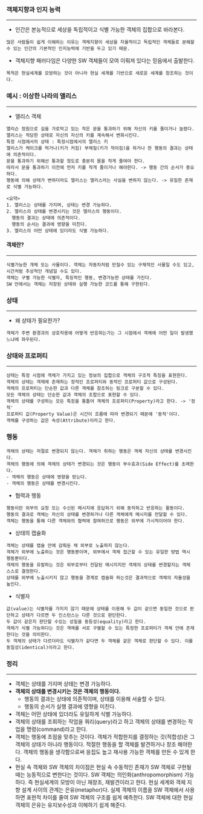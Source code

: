 ### 객체지향과 인지 능력
--- 
- 인간은 본능적으로 세상을 독립적이고 식별 가능한 객체의 집합으로 바라본다.
```  
많은 사람들이 쉽게 이해하는 이유는 객체지향이 세상을 자율적이고 독립적인 객체들로 분해할 수 있는 인간의 기본적인 인지능력에 기반을 두고 있기 때문.
```
- 객체지향 패러다임은 다양한 SW 객체들이 모여 이뤄져 있다는 믿음에서 출발한다.
```  
목적은 현실세계를 모방하는 것이 아니라 현실 세계를 기반으로 새로운 세계를 창조하는 것이다.
```

### 예시 : 이상한 나라의 앨리스
---
- 앨리스 객체
```
앨리슨 정원으로 길을 가로막고 있는 작은 문을 통과하기 위해 자신의 키를 줄이거나 늘렸다.
앨리스는 적당한 상태로 자신의 자신의 키를 계속해서 변화시킨다.
특정 시점에서의 상태 : 특정시점에서의 앨리스 키
앨리스가 케이크를 먹거나(키가 커짐) 부채질(키가 작아짐)을 하거나 한 행동의 결과는 상태에 의존적이다.
문을 통과하기 위해선 통과할 정도로 충분히 몸을 작게 줄여야 한다.
따라서 문을 통과하기 이전에 먼저 키를 작게 줄이거나 해야한다. -> 행동 간의 순서가 중요하다.
행동에 의해 상태가 변하더라도 앨리스는 앨리스라는 사실을 변하지 않는다. -> 유일한 존재로 식별 가능하다.

<요약>
1. 앨리스는 상태를 가지며, 상태는 변경 가능하다.
2. 앨리스의 상태를 변경시키는 것은 앨리스의 행동이다.
  행동의 결과는 상태에 의존적이다.
  행동의 순서는 결과에 영향을 미친다.
3. 앨리스의 어떤 상태에 있더라도 식별 가능하다.
```

#### 객체란?
---
    식별가능한 개체 또는 사물이다. 객체는 자동차처럼 만질수 있는 구체적인 사물일 수도 있고, 시간처럼 추상적인 개념일 수도 있다.
    객체는 구별 가능한 식별자, 특징적인 행동, 변경가능한 상태를 가진다.
    SW 안에서는 객체는 저장된 상태와 실행 가능한 코드를 통해 구현된다.

### 상태
---
- 왜 상태가 필요한가?
```
객체가 주변 환경과의 상호작용에 어떻게 반응하는가는 그 시점에서 객체에 어떤 일이 발생했느냐에 좌우된다.
```

### 상태와 프로퍼티
---
```
상태는 특정 시점에 객체가 가지고 있는 정보의 집합으로 객체의 구조적 특징을 표현한다.
객체의 상태는 객체에 존재하는 정적인 프로퍼티와 동적인 프로퍼티 값으로 구성된다.
객체의 프로퍼티는 단순한 값과 다른 객체를 참조하는 링크로 구분할 수 있다.
모든 객체의 상태는 단순한 값과 객체의 조합으로 표현할 수 있다.
객체의 상태를 구성하는 모든 특징을 통틀어 객체의 프로퍼티(Property)라고 한다. -> '정적'
프로퍼티 값(Property Value)은 시간이 흐름에 따라 변경되기 때문에 '동적'이다.
객체를 구성하는 값은 속성(Attribute)이라고 한다.
```

### 행동
```
객채의 상태는 저절로 변경되지 않는다. 객체가 취하는 행동은 객체 자신의 상태를 변경시킨다.
객체의 행동에 의해 객체의 상태가 변경되는 것은 행동이 부수효과(Side Effect)를 초래한다.
- 객체의 행동은 상태에 영향을 받는다.
- 객체의 행동은 상태를 변경시킨다.
```
- 협력과 행동
```
행동이란 외부의 요청 또는 수신된 메시지에 응답하기 위해 동작하고 반응하는 활동이다.
행동의 결과로 객체는 자신의 상태를 변경하거나 다른 객체에게 메시지를 전달할 수 있다.
객체는 행동을 통해 다른 객체와의 협력에 참여하므로 행동은 외부에 가시적이어야 한다.
```
- 상태의 캡슐화
```
객체는 상태를 캡슐 안에 감춰둔 채 외부로 노출하지 않는다.
객체가 외부에 노출하는 것은 행동뿐이며, 외부에서 객체 접근할 수 있는 유일한 방법 역시 행동뿐이다.
객체의 행동을 유발하는 것은 외부로부터 전달된 메시지지만 객체의 상태를 변경할지는 객체 스스로 결정한다.
상태를 외부에 노출시키지 않고 행동을 경계로 캡슐화 하는것은 결과적으로 객체의 자율성을 높인다.
```
- 식별자
```
값(value)는 식별자를 가지지 않기 때문에 상태를 이용해 두 값이 같으면 동일한 것으로 판단하고 상태가 다르면 두 인스턴스는 다른 것으로 판단한다.
두 값이 같은지 판단할 수있는 성질을 동등성(equality)라고 한다.
객체가 식별 가능하다는 것은 객체를 서로 구별할 수 있는 특정한 프로퍼티가 객체 안에 존재한다는 것을 의미한다.
두 객체의 상태가 다르더라도 식별자가 같다면 두 객체를 같은 객체로 판단할 수 있다. 이를 동일성(identical)이라고 한다.
```

### 정리
---
- 객체는 상태를 가지며 상태는 변경 가능하다.
- **객체의 상태를 변경시키는 것은 객체의 행동이다.**
    - 행동의 결과는 상태에 의존적이며, 상태를 이용해 서술할 수 있다.
    - 행동의 순서가 실행 결과에 영향을 미친다.
- 객체는 어떤 상태에 있더라도 유일하게 식별 가능하다.
- 객체의 상태를 조회하는 작업을 쿼리(query)라고 하고 객체의 상태를 변경하는 작업을 명령(command)라고 한다.
- 객체는 행동에 초점을 맞추는 것이다.
    객체가 적합한지를 결정하는 것(적합성)은 그 객체의 상태가 아니라 행동이다.
    적절한 행동을 할 객체를 발견하거나 창조 해야한다.
    객체의 행동을 생각함으로써 응집도 높고 재사용 가능한 객체를 만든 수 있게 한다.
- 현실 속 객체와 SW 객체의 차이점은 현실 속 수동적인 존재가 SW 객체로 구현될 때는 능동적으로 변한다는 것이다.
    SW 객체는 의인화(anthropomorphism) 가능하다. 즉 현실세계의 모방이 아닌 재창조, 재발견이라고 한다.
    현실 세계와 객체 지향 설계 사이의 관계는 은유(metaphor)다.
    실제 객체의 이름을 SW 객체에서 사용하면 표현적 차이를 줄여 SW 객체의 구조를 쉽게 예측한다.
    SW 객체에 대한 현실 객체의 은유는 유지보수성과 이해하기 쉽게 해준다.
